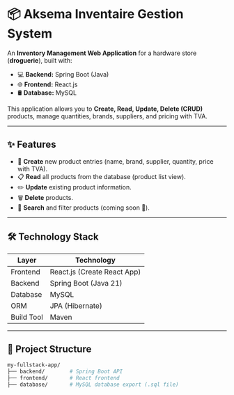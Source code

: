 # 📦 Aksema Inventaire Gestion System

An **Inventory Management Web Application** for a hardware store (**droguerie**), built with:

- 💻 **Backend:** Spring Boot (Java)
- 🌐 **Frontend:** React.js
- 🛢️ **Database:** MySQL

This application allows you to **Create, Read, Update, Delete (CRUD)** products, manage quantities, brands, suppliers, and pricing with TVA.

---

## ✨ Features

- 🛒 **Create** new product entries (name, brand, supplier, quantity, price with TVA).
- 📋 **Read** all products from the database (product list view).
- ✏️ **Update** existing product information.
- 🗑️ **Delete** products.
- 🔎 **Search** and filter products (coming soon 🚀).

---

## 🛠️ Technology Stack

| Layer       | Technology       |
|-------------|-------------------|
| Frontend    | React.js (Create React App) |
| Backend     | Spring Boot (Java 21) |
| Database    | MySQL |
| ORM         | JPA (Hibernate) |
| Build Tool  | Maven |

---

## 📂 Project Structure

```bash
my-fullstack-app/
├── backend/        # Spring Boot API
├── frontend/       # React frontend
├── database/       # MySQL database export (.sql file)
